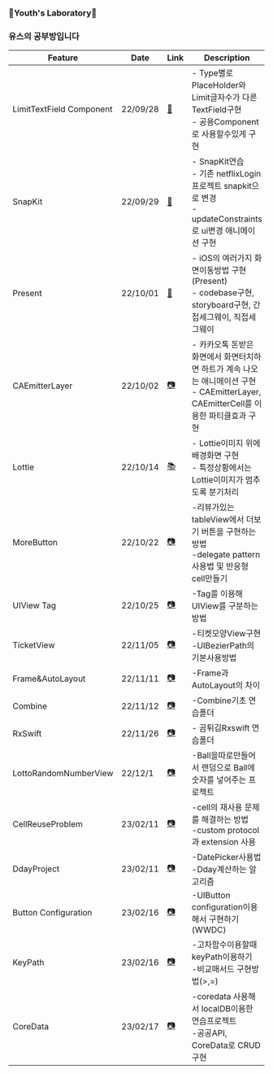 ### 🔬Youth's Laboratory🔬
### 유스의 공부방입니다
| Feature                  | Date     | Link                                                         | Description                                                  |
| ------------------------ | -------- | ------------------------------------------------------------ | ------------------------------------------------------------ |
| LimitTextField Component | 22/09/28 | [📸](https://github.com/kimscastle/SwiftPrograming_Study/tree/main/TrialAndError/TextFieldComponent) | - Type별로 PlaceHolder와 Limit글자수가 다른 TextField구현<br />- 공용Component로 사용할수있게 구현 |
| SnapKit | 22/09/29 | [📸](https://github.com/kimscastle/SwiftPrograming_Study/tree/main/TrialAndError/SnapKit_Practice)| - SnapKit연습<br />- 기존 netflixLogin프로젝트 snapkit으로 변경 <br />- updateConstraints로 ui변경 애니메이션 구현 |
| Present | 22/10/01 | [📸](https://github.com/kimscastle/SwiftPrograming_Study/tree/main/TrialAndError/HowToMoveScreen)  | - iOS의 여러가지 화면이동방법 구현(Present) <br />- codebase구현, storyboard구현, 간접세그웨이, 직접세그웨이 |
| CAEmitterLayer | 22/10/02   | [📷](https://github.com/kimscastle/SwiftPrograming_Study/tree/main/TrialAndError/SparkleAnimation)  | - 카카오톡 돈받은 화면에서 화면터치하면 하트가 계속 나오는 애니메이션 구현<br />- CAEmitterLayer, CAEmitterCell를 이용한 파티클효과 구현   |
| Lottie | 22/10/14 | [📚](https://github.com/kimscastle/SwiftPrograming_Study/tree/main/TrialAndError/LottiePractice) | - Lottie이미지 위에 배경화면 구현<br />- 특정상황에서는 Lottie이미지가 멈추도록 분기처리 |
|MoreButton|22/10/22|[📷](https://github.com/kimscastle/SwiftPrograming_Study/tree/main/TrialAndError/MoreButton_CommentBox)|-리뷰가있는 tableView에서 더보기 버튼을 구현하는 방법<br />-delegate pattern사용법 및 반응형 cell만들기|
|UIView Tag|22/10/25|[📷](https://github.com/kimscastle/SwiftPrograming_Study/tree/main/TrialAndError/UIView_Tag)|-Tag를 이용해 UIView를 구분하는 방법|
| TicketView | 22/11/05|[📷](https://github.com/kimscastle/SwiftPrograming_Study/tree/main/TrialAndError/CustomTicketView)|-티켓모양View구현<br />-UIBezierPath의 기본사용방법 |
|Frame&AutoLayout|22/11/11|[📷](https://github.com/kimscastle/SwiftPrograming_Study/tree/main/TrialAndError/FrameAndAutolayout)|-Frame과 AutoLayout의 차이|
|Combine|22/11/12|[📷](https://github.com/kimscastle/SwiftPrograming_Study/tree/main/TrialAndError/Combine_Basic)|-Combine기초 연습폴더|
| RxSwift | 22/11/26 |[📷](https://github.com/kimscastle/SwiftPrograming_Study/tree/main/TrialAndError/RxSwift_In_4_Hours-master)|- 곰튀김Rxswift 연습폴더|
|LottoRandomNumberView|22/12/1|[📷](https://github.com/kimscastle/SwiftPrograming_Study/tree/main/TrialAndError/LottoRandomNumberView)|-Ball을따로만들어서 랜덤으로 Ball에 숫자를 넣어주는 프로젝트|
|CellReuseProblem|23/02/11|[📷](https://github.com/kimscastle/SwiftPrograming_Study/tree/main/TrialAndError/CellReuseProblem)|-cell의 재사용 문제를 해결하는 방법 <br />-custom protocol과 extension 사용|
|DdayProject|23/02/11|[📷](https://github.com/kimscastle/SwiftPrograming_Study/tree/main/TrialAndError/DatePicker)|-DatePicker사용법<br />-Dday계산하는 알고리즘|
|Button Configuration|23/02/16|[📷](https://github.com/kimscastle/SwiftPrograming_Study/tree/main/TrialAndError/ButtonConfiguration)|-UIButton configuration이용해서 구현하기(WWDC)|
|KeyPath|23/02/16|[📷](https://github.com/kimscastle/SwiftPrograming_Study/tree/main/TrialAndError/KeyPath.playground)|-고차함수이용할때 keyPath이용하기<br />-비교매서드 구현방법(>,=)|
|CoreData|23/02/17|[📷](https://github.com/kimscastle/SwiftPrograming_Study/tree/main/TrialAndError/CoreDataPractice)|-coredata 사용해서 localDB이용한 연습프로젝트 <br />-공공API, CoreData로 CRUD구현|

